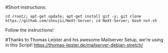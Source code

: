 #Short instructions:

```
cd /root/; apt-get update; apt-get install git -y; git clone https://github.com/shoujii/NeXt-Server; cd NeXt-Server; bash nxt.sh
```

Follow the instructions!

#Thanks to Thomas Leister and his awesome Mailserver Setup, we're using in this Script!
https://thomas-leister.de/mailserver-debian-stretch/
